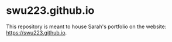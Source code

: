 # swu223.github.io

This repository is meant to house Sarah's portfolio on the website: <https://swu223.github.io>.
